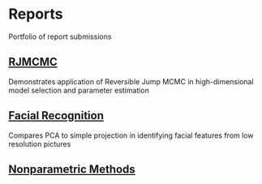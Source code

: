 # Reports
Portfolio of report submissions

## [RJMCMC](https://github.com/elisesdixon/Reports/blob/main/RJMCMC.pdf)
Demonstrates application of Reversible Jump MCMC in high-dimensional model selection and parameter estimation

## [Facial Recognition](https://github.com/elisesdixon/Reports/blob/main/Facial%20Recognition.pdf)
Compares PCA to simple projection in identifying facial features from low resolution pictures

## [Nonparametric Methods](https://htmlpreview.github.io/?https://github.com/elisesdixon/Reports/blob/main/Final_Project.html)
